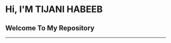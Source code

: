 # Hi, I'M TIJANI HABEEB
## Welcome To My Repository
---
<!--
- 👋 Hi, I’m @habtij
- 👀 I’m interested in working in any project that involve php and other language
- 🌱 I’m currently learning php
- 💞️ I’m looking to collaborate with any firm
- 📫 How to reach me dial +234 90 4120 4282 or email me at tijanihabeeb12@outlook.com
-->

<!---
habtij/habtij is a ✨ special ✨ repository because its `README.md` (this file) appears on your GitHub profile.
You can click the Preview link to take a look at your changes.
--->
